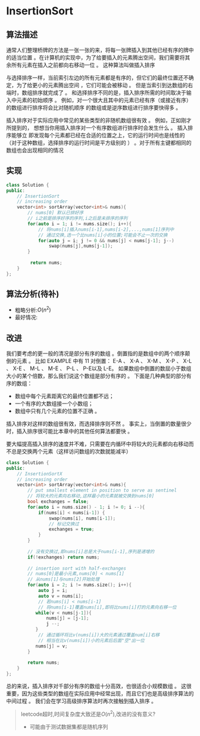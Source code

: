 # InsertionSort

## 算法描述

通常人们整理桥牌的方法是一张一张的来，将每一张牌插入到其他已经有序的牌中的适当位置 。在计算机的实现中，为了给要插入的元素腾出空间，我们需要将其余所有元素在插入之前都向右移动一位 。 这种算法叫做插入排序 

与选择排序一样，当前索引左边的所有元素都是有序的，但它们的最终位置还不确定，为了给更小的元素腾出空间 ，它们可能会被移动 。 但是当索引到达数组的右端时，数组排序就完成了 。
和选择排序不同的是，插入排序所需的时间取决于输入中元素的初始顺序 。 例如，对一个很大且其中的元素已经有序（或接近有序）的数组进行排序将会比对随机顺序 的数组或是逆序数组进行排序要快得多 。

插入排序对于实际应用中常见的某些类型的非随机数组很有效 。 例如，正如刚才所提到的， 想想当你用插入排序对一个有序数组进行排序时会发生什么 。 插入排序能够立 即发现每个元素都已经在合适的位置之上，它的运行时间也是线性的（对于这种数组，选择排序的运行时间是平方级别的 ） 。对于所有主键都相同的数组也会出现相同的情况  



## 实现

```C++
class Solution {
public:
    // InsertionSort
    // increasing order
    vector<int> sortArray(vector<int>& nums){
        // nums[0] 默认已排好序
        // i之前是排序好序的序列,i之后是未排序的序列
        for(auto i = 1; i != nums.size(); i++){ 
            // 将nums[i]插入nums[i-1],nums[i-2],...,nums[1]序列中
            // 通过交换,选一个比nums[i]小的位置;可能会不止一次的交换
            for(auto j = i; j != 0 && nums[j] < nums[j-1]; j--)
                swap(nums[j],nums[j-1]);
        }
    
         return nums;
    }
};
```

## 算法分析(待补)

- 粗略分析:$O(n^2)$
- 最好情况:

## 改进

我们要考虑的更一般的清况是部分有序的数组 。倒置指的是数组中的两个顺序颠倒的元素 。 比如 EXAMPLE 中有 11 对倒置： E-A 、 X-A 、 X-M 、 X-P 、 X-L 、 X-E 、 M-L 、 M-E 、 P-L 、 P-E以及 L-E。 如果数组中倒置的数屈小于数组大小的某个倍数，那么我们说这个数组是部分有序的 。
下面是几种典型的部分有序的数组：

- 数组中每个元素距离它的最终位置都不远；
- 一个有序的大数组接一个小数组；
- 数组中只有几个元素的位置不正确 。

插入排序对这样的数组很有效，而选择排序则不然 。 事实上，当倒置的数量很少时，插入排序很可能比本章中的其他任何算法都要快 。 

要大幅提高插入排序的速度并不难，只需要在内循环中将较大的元素都向右移动而不总是交换两个元素（这样访问数组的次数就能减半）  

```C++
class Solution {
public:
    // InsertionSortX
    // increasing order
    vector<int> sortArray(vector<int>& nums){
        // put smallest element in position to serve as sentinel
        // 将较大的元素向右移动,这样最小的元素就被交换到nums[0]
	    bool exchanges = false;
     	for(auto i = nums.size() - 1; i != 0; i --){
            if(nums[i] < nums[i-1]) {
                swap(nums[i], nums[i-1]);
                // 标记交换过
                exchanges = true;
            }            
        }
		
        // 没有交换过,即nums[i]总是大于nums[i-1],序列是递增的
        if(!exchanges) return nums;
        
        // insertion sort with half-exchanges
        // nums[0]是最小元素,nums[0] < nums[1]
        // 从nums[1]与nums[2]开始处理
        for(auto i = 2; i != nums.size(); i++){
            auto j = i;
            auto v = nums[i];
            // 若nums[i] < nums[i-1]
            // 将nums[i-1]覆盖nums[i],即将比nums[i]打的元素向右移一位
		   while(v < nums[j-1]){ 
               nums[j] = [j-1]; 
               j --;
           }
            // 通过循环将比v(nums[i])大的元素通过覆盖num[i]右移
            // 相当在比v(nums[i])小的元素后后面"空"出一位
           nums[j] = v;
        }
        
    	return nums;
    }
};
```

总的来说，插入排序对千部分有序的数组十分高效，也很适合小规模数组 。 这很重要，因为这些类型的数组在实际应用中经常出现，而且它们也是高级排序算法的中间过程 。 我们会在学习高级排序算法时再次接触到插入排序 。   

> leetcode超时,时间复杂度大致还是$O(n^2)$,改进的没有意义?
>
> - 可能由于测试数据集都是随机序列

